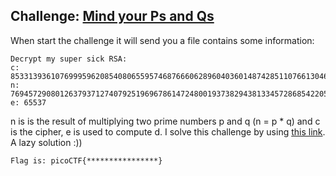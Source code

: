 **Challenge**: [Mind your Ps and Qs](https://play.picoctf.org/practice/challenge/162)
------------
When start the challenge it will send you a file contains some information:
```
Decrypt my super sick RSA:
c: 8533139361076999596208540806559574687666062896040360148742851107661304651861689
n: 769457290801263793712740792519696786147248001937382943813345728685422050738403253
e: 65537
```
n is is the result of multiplying two prime numbers p and q (n = p * q) and c is the cipher, e is used to compute d. I solve this challenge by using [this link](https://www.dcode.fr/rsa-cipher). A lazy solution :))
```
Flag is: picoCTF{****************}
```
